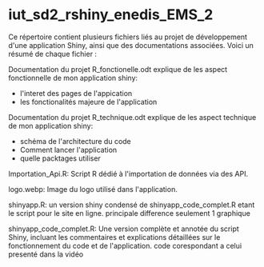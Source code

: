 # iut_sd2_rshiny_enedis_EMS_2

Ce répertoire contient plusieurs fichiers liés au projet de développement d'une application Shiny, ainsi que des documentations associées. Voici un résumé de chaque fichier :

Documentation du projet R_fonctionelle.odt
explique de les aspect fonctionnelle de mon application shiny:
  - l'interet des pages de l'appication
  - les fonctionalités majeure de l'application

Documentation du projet R_technique.odt
explique de les aspect technique de mon application shiny:
  - schéma de l'architecture du code
  - Comment lancer l'application
  - quelle packtages utiliser

Importation_Api.R:
Script R dédié à l'importation de données via des API. 

logo.webp:
Image du logo utilisé dans l'application. 

shinyapp.R:
un version shiny condensé de shinyapp_code_complet.R etant le script pour le site en ligne.
principale difference seulement 1 graphique 

shinyapp_code_complet.R:
Une version complète et annotée du script Shiny, incluant les commentaires et explications détaillées sur le fonctionnement du code et de l'application. 
code corespondant a celui presenté dans la vidéo

